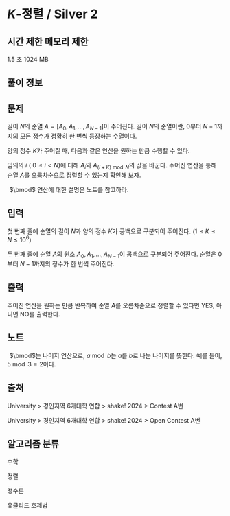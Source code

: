 # $K$-정렬 / Silver 2
 
## 시간 제한	메모리 제한	
1.5 초	1024 MB

## 풀이 정보

## 문제
길이 
$N$의 순열 
$A=[A_0, A_1, \dots, A_{N-1}]$이 주어진다. 길이 
$N$의 순열이란, 
$0$부터 
$N-1$까지의 모든 정수가 정확히 한 번씩 등장하는 수열이다.

양의 정수 
$K$가 주어질 때, 다음과 같은 연산을 원하는 만큼 수행할 수 있다.

임의의 
$i$ (
$0 \leq i < N$)에 대해 
$A_i$와 
$A_{(i+K) \bmod N}$의 값을 바꾼다.
주어진 연산을 통해 순열 
$A$를 오름차순으로 정렬할 수 있는지 확인해 보자.

 
$\bmod$ 연산에 대한 설명은 노트를 참고하라.

## 입력
첫 번째 줄에 순열의 길이 
$N$과 양의 정수 
$K$가 공백으로 구분되어 주어진다. 
$\left(1 \leq K \leq N \leq 10^{6}\right)$ 

두 번째 줄에 순열 
$A$의 원소 
$A_0, A_1, \dots, A_{N-1}$이 공백으로 구분되어 주어진다. 순열은 
$0$부터 
$N-1$까지의 정수가 한 번씩 주어진다.

## 출력
주어진 연산을 원하는 만큼 반복하여 순열 
$A$를 오름차순으로 정렬할 수 있다면 YES, 아니면 NO를 출력한다.

## 노트
 
$\bmod$는 나머지 연산으로, 
$a \bmod b$는 
$a$를 
$b$로 나눈 나머지를 뜻한다. 예를 들어, 
$5 \bmod 3 = 2$이다.

## 출처
University > 경인지역 6개대학 연합 > shake! 2024 > Contest A번

University > 경인지역 6개대학 연합 > shake! 2024 > Open Contest A번

## 알고리즘 분류
수학

정렬

정수론

유클리드 호제법
